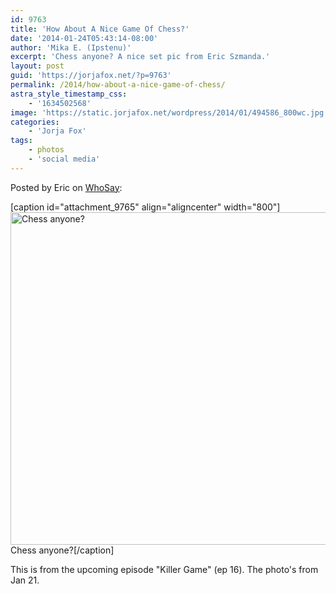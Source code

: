 ```yaml
---
id: 9763
title: 'How About A Nice Game Of Chess?'
date: '2014-01-24T05:43:14-08:00'
author: 'Mika E. (Ipstenu)'
excerpt: 'Chess anyone? A nice set pic from Eric Szmanda.'
layout: post
guid: 'https://jorjafox.net/?p=9763'
permalink: /2014/how-about-a-nice-game-of-chess/
astra_style_timestamp_css:
    - '1634502568'
image: 'https://static.jorjafox.net/wordpress/2014/01/494586_800wc.jpg'
categories:
    - 'Jorja Fox'
tags:
    - photos
    - 'social media'
---
```


Posted by Eric on <a href="http://www.whosay.com/status/ericszmanda/824055">WhoSay</a>:

[caption id="attachment_9765" align="aligncenter" width="800"]<a href="http://www.whosay.com/status/ericszmanda/824055"><img class="size-full wp-image-9765" alt="Chess anyone?" src="//static.jorjafox.net/wordpress/2014/01/494586_800wc.jpg" width="800" height="532" /></a> Chess anyone?[/caption]

This is from the upcoming episode "Killer Game" (ep 16). The photo's from Jan 21.